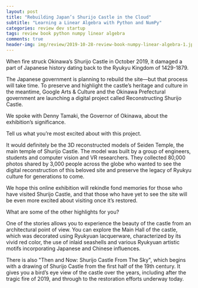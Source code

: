 ```yaml
---  
layout: post  
title: "Rebuilding Japan’s Shurijo Castle in the Cloud"  
subtitle: "Learning a Linear Algebra with Python and NumPy"  
categories: review dev startup
tags: review book python numpy linear algebra   
comments: true  
header-img: img/review/2019-10-28-review-book-numpy-linear-algebra-1.jpg  
---  
```

  
When fire struck Okinawa’s Shurijo Castle in October 2019, it damaged a part of Japanese history dating back to the Ryukyu Kingdom of 1429-1879.

The Japanese government is planning to rebuild the site—but that process will take time. To preserve and highlight the castle’s heritage and culture in the meantime, Google Arts & Culture and the Okinawa Prefectural government are launching a digital project called Reconstructing Shurijo Castle. 

We spoke with Denny Tamaki, the Governor of Okinawa, about the exhibition’s significance. 

Tell us what you’re most excited about with this project. 

It would definitely be the 3D reconstructed models of Seiden Temple, the main temple of Shurijo Castle. The model was built by a group of engineers, students and computer vision and VR researchers. They collected 80,000 photos shared by 3,000 people across the globe who wanted to see the digital reconstruction of this beloved site and preserve the legacy of Ryukyu culture for generations to come. 

We hope this online exhibition will rekindle fond memories for those who have visited Shurijo Castle, and that those who have yet to see the site will be even more excited about visiting once it’s restored.  

What are some of the other highlights for you? 

One of the stories allows you to experience the beauty of the castle from an architectural point of view. You can explore the Main Hall of the castle, which was decorated using Ryukyuan lacquerware, characterized by its vivid red color, the use of inlaid seashells and various Ryukyuan artistic motifs incorporating Japanese and Chinese influences. 

There is also "Then and Now: Shurijo Castle From The Sky", which begins with a drawing of Shurijo Castle from the first half of the 19th century. It gives you a bird’s eye view of the castle over the years, including after the tragic fire of 2019, and through to the restoration efforts underway today.